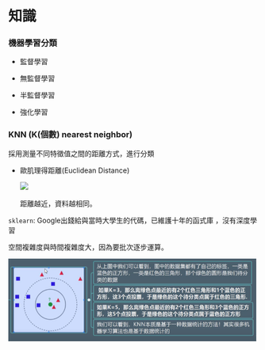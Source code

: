 # 知識

### 機器學習分類

- 監督學習

- 無監督學習

- 半監督學習

- 強化學習
 
### KNN (K(個數) nearest neighbor)

 採用測量不同特徵值之間的距離方式，進行分類
 
 - 歐肌理得距離(Euclidean Distance)  
            
            
    <img src="http://chart.googleapis.com/chart?cht=tx&chl= dist(x,y)= \sqrt{\sum_{i=1}^n(x_i - y_i)^2}" style="border:none;">

    距離越近，資料越相同。
   
 `sklearn`: Google出錢給與當時大學生的代碼，已維護十年的函式庫 ，沒有深度學習
 
  空間複雜度與時間複雜度大，因為要批次逐步運算。
  
 <img src="KNN_Base.png" width="500">
 
